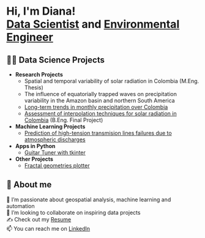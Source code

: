 <h1>Hi, I'm Diana! <br/><a href="https://github.com/dizuluaga">Data Scientist</a> and <a href="https://www.linkedin.com/in/diana-zuluaga-pulgarin/">Environmental Engineer</a>

<h2>👩‍💻 Data Science Projects</h2>

- <b>Research Projects</b>
  - Spatial and temporal variability of solar radiation in Colombia (M.Eng. Thesis)
  - The influence of equatorially trapped waves on precipitation variability in the Amazon basin and northern South America
  - [Long-term trends in monthly precipitation over Colombia](https://github.com/dizuluaga/rainfall-trends)
  - [Assessment of interpolation techniques for solar radiation in Colombia](https://repository.eia.edu.co/handle/11190/2241) (B.Eng. Final Project)
- <b>Machine Learning Projects</b>
  - [Prediction of high-tension transmision lines failures due to atmospheric discharges](https://github.com/dizuluaga/EquipoRayo)
- <b>Apps in Python</b>
  - [Guitar Tuner with tkinter](https://github.com/dizuluaga/Guitar-Tuner)
- <b>Other Projects</b>
  - [Fractal geometries plotter](https://github.com/dizuluaga/Fractals)

<h2>👩 About me</h2>

🌱 I’m passionate about geospatial analysis, machine learning and automation<br>
👯 I’m looking to collaborate on inspiring data projects<br>
✍️ Check out my [Resume](https://github.com/dizuluaga/resume/blob/main/CV.pdf)<br> 
📫 You can reach me on [LinkedIn](https://linkedin.com/in/diana-zuluaga-pulgarin)
